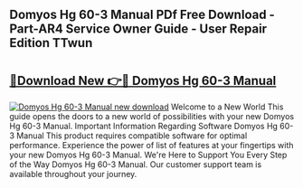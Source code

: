 ## Domyos Hg 60-3 Manual PDf Free Download - Part-AR4 Service Owner Guide - User Repair Edition TTwun

# <h2><a href="http://bc99595.oget.top/?id=Domyos+Hg+60-3+Manual">🔗Download New 👉🔴 Domyos Hg 60-3 Manual</a></h2>

[![Domyos Hg 60-3 Manual new download](https://i.imgur.com/5g1atiW.png)](http://bc99595.oget.top/?id=Domyos+Hg+60-3+Manual)
Welcome to a New World This guide opens the doors to a new world of possibilities with your new Domyos Hg 60-3 Manual. Important Information Regarding Software Domyos Hg 60-3 Manual This product requires compatible software for optimal performance. Experience the power of list of features at your fingertips with your new Domyos Hg 60-3 Manual. We're Here to Support You Every Step of the Way Domyos Hg 60-3 Manual. Our customer support team is available throughout your journey.
